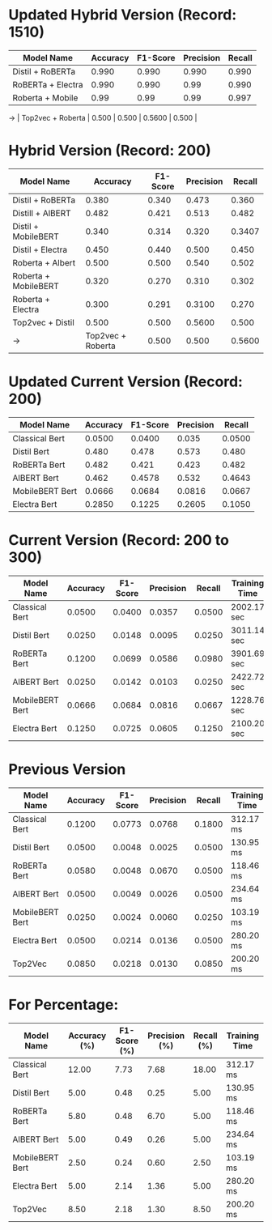# Updated Hybrid Version (Record: 1510)
| Model Name         | Accuracy | F1-Score | Precision | Recall |
|--------------------|----------|----------|-----------|--------|
| Distil + RoBERTa   | 0.990    | 0.990    | 0.990     | 0.990  |
| RoBERTa + Electra  | 0.990    | 0.990    | 0.99      | 0.990  | 
| Roberta + Mobile   | 0.99     | 0.99    | 0.99     | 0.997 |

-> | Top2vec + Roberta  | 0.500    | 0.500    | 0.5600    | 0.500  |

# Hybrid Version (Record: 200)
| Model Name         | Accuracy | F1-Score | Precision | Recall |
|--------------------|----------|----------|-----------|--------|
| Distil + RoBERTa   | 0.380    | 0.340    | 0.473     | 0.360  |
| Distill + AlBERT   | 0.482    | 0.421    | 0.513     | 0.482  | 
|Distil + MobileBERT | 0.340    | 0.314    | 0.320     | 0.3407 |
| Distil + Electra   | 0.450    | 0.440    | 0.500     | 0.450  |
| Roberta + Albert   | 0.500    | 0.500    | 0.540     | 0.502  |
|Roberta + MobileBERT| 0.320    | 0.270    | 0.310     | 0.302  |
| Roberta + Electra  | 0.300    | 0.291    | 0.3100    | 0.270  |
| Top2vec + Distil   | 0.500    | 0.500    | 0.5600    | 0.500  |
-> | Top2vec + Roberta  | 0.500    | 0.500    | 0.5600    | 0.500  |

# Updated Current Version (Record: 200)
| Model Name        | Accuracy | F1-Score | Precision | Recall |
|-------------------|----------|----------|-----------|--------|
| Classical Bert    | 0.0500   | 0.0400   | 0.035     | 0.0500 |
| Distil Bert       | 0.480    | 0.478    | 0.573     | 0.480  |
| RoBERTa Bert      | 0.482    | 0.421    | 0.423     | 0.482  | (✅)
| AlBERT Bert       | 0.462    | 0.4578   | 0.532     | 0.4643 | (✅)
| MobileBERT Bert   | 0.0666   | 0.0684   | 0.0816    | 0.0667 |
| Electra Bert      | 0.2850   | 0.1225   | 0.2605    | 0.1050 | (✅)

# Current Version (Record: 200 to 300)
| Model Name        | Accuracy | F1-Score | Precision | Recall | Training Time |
|-------------------|----------|----------|-----------|--------|---------------|
| Classical Bert    | 0.0500   | 0.0400   | 0.0357    | 0.0500 | 2002.17 sec   |
| Distil Bert       | 0.0250   | 0.0148   | 0.0095    | 0.0250 | 3011.14 sec   |
| RoBERTa Bert      | 0.1200   | 0.0699   | 0.0586    | 0.0980 | 3901.69 sec   |
| AlBERT Bert       | 0.0250   | 0.0142   | 0.0103    | 0.0250 | 2422.72 sec   |
| MobileBERT Bert   | 0.0666   | 0.0684   | 0.0816    | 0.0667 | 1228.76 sec   | (300 records)
| Electra Bert      | 0.1250   | 0.0725   | 0.0605    | 0.1250 | 2100.20 sec   |

# Previous Version
| Model Name        | Accuracy | F1-Score | Precision | Recall | Training Time |
|-------------------|----------|----------|-----------|--------|---------------|
| Classical Bert    | 0.1200   | 0.0773   | 0.0768    | 0.1800 | 312.17 ms     |
| Distil Bert       | 0.0500   | 0.0048   | 0.0025    | 0.0500 | 130.95 ms     |
| RoBERTa Bert      | 0.0580   | 0.0048   | 0.0670    | 0.0500 | 118.46 ms     |
| AlBERT Bert       | 0.0500   | 0.0049   | 0.0026    | 0.0500 | 234.64 ms     |
| MobileBERT Bert   | 0.0250   | 0.0024   | 0.0060    | 0.0250 | 103.19 ms     |
| Electra Bert      | 0.0500   | 0.0214   | 0.0136    | 0.0500 | 280.20 ms     |
| Top2Vec           | 0.0850   | 0.0218   | 0.0130    | 0.0850 | 200.20 ms     |

# For Percentage:
| Model Name        | Accuracy (%) | F1-Score (%) | Precision (%) | Recall (%) | Training Time |
|-------------------|-------------|-------------|---------------|------------|---------------|
| Classical Bert    | 12.00       | 7.73        | 7.68          | 18.00      | 312.17 ms     |
| Distil Bert       | 5.00        | 0.48        | 0.25          | 5.00       | 130.95 ms     |
| RoBERTa Bert      | 5.80        | 0.48        | 6.70          | 5.00       | 118.46 ms     |
| AlBERT Bert       | 5.00        | 0.49        | 0.26          | 5.00       | 234.64 ms     |
| MobileBERT Bert   | 2.50        | 0.24        | 0.60          | 2.50       | 103.19 ms     |
| Electra Bert      | 5.00        | 2.14        | 1.36          | 5.00       | 280.20 ms     |
| Top2Vec           | 8.50        | 2.18        | 1.30          | 8.50       | 200.20 ms     |









